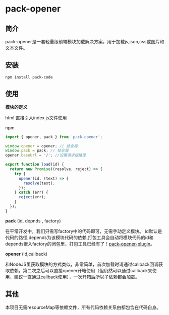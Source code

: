 # pack-opener

## 简介
pack-opener是一套轻量级前端模块加载解决方案，用于加载js,json,css或图片和文本文件。

## 安装
`npm install pack-code`

## 使用

**模块的定义**

html 直接引入index.js文件使用

npm
```javascript
import { opener, pack } from 'pack-opener';

window.opener = opener; // 挂全局
window.pack = pack; // 挂全局
opener.baseUrl = '/'; //设置请求根路径

export function load(id) {
  return new Promise((resolve, reject) => {
    try {
      opener(id, (text) => {
        resolve(text);
      });
    } catch (err) {
      reject(err);
    }
  });
}
```

**pack** (id, depnds , factory)

  在平常开发中，我们只需写factory中的代码即可，无需手动定义模块。
  id默认是代码的路径,depends为该模块代码的依赖,打包工具会自动将模块代码的id和depends嵌入factory的闭包里，打包工具已经有了！[pack-opener-plugin](https://github.com/vkalo/pack-opener-plugin)。

**opener** (id,callback)

 和NodeJS里获取模块的方式类似，非常简单，首次加载时请通过callback回调获取依赖，第二次之后可以直接opener开箱使用（但仍然可以通过callback来使用，建议一直通过callback使用），一次开箱后所以子依赖都会加载。

## 其他
本项目无需resourceMap等依赖文件，所有代码依赖关系由都包含在代码自身。
